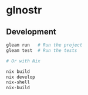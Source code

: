 # glnostr

## Development

```sh
gleam run   # Run the project
gleam test  # Run the tests

# Or with Nix

nix build
nix develop
nix-shell
nix-build
```
